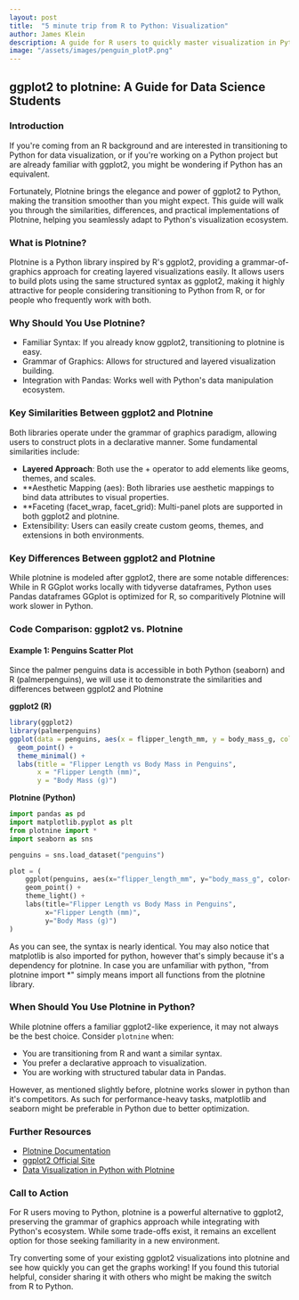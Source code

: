 ```yaml
---
layout: post
title:  "5 minute trip from R to Python: Visualization"
author: James Klein
description: A guide for R users to quickly master visualization in Python using the Plotnine package.
image: "/assets/images/penguin_plotP.png"
---
```


## ggplot2 to plotnine: A Guide for Data Science Students

### Introduction
If you're coming from an R background and are interested in transitioning to Python for data visualization, or if you're working on a Python project but are already familiar with ggplot2, you might be wondering if Python has an equivalent.

Fortunately, Plotnine brings the elegance and power of ggplot2 to Python, making the transition smoother than you might expect. This guide will walk you through the similarities, differences, and practical implementations of Plotnine, helping you seamlessly adapt to Python's visualization ecosystem.

### What is Plotnine?
Plotnine is a Python library inspired by R's ggplot2, providing a grammar-of-graphics approach for creating layered visualizations easily. It allows users to build plots using the same structured syntax as ggplot2, making it highly attractive for people considering transitioning to Python from R, or for people who frequently work with both. 

### Why Should You Use Plotnine?
- Familiar Syntax: If you already know ggplot2, transitioning to plotnine is easy.
- Grammar of Graphics: Allows for structured and layered visualization building.
- Integration with Pandas: Works well with Python's data manipulation ecosystem.

### Key Similarities Between ggplot2 and Plotnine
Both libraries operate under the grammar of graphics paradigm, allowing users to construct plots in a declarative manner. Some fundamental similarities include:

- **Layered Approach**: Both use the + operator to add elements like geoms, themes, and scales.
- **Aesthetic Mapping (aes): Both libraries use aesthetic mappings to bind data attributes to visual properties.
- **Faceting (facet_wrap, facet_grid): Multi-panel plots are supported in both ggplot2 and plotnine.
- Extensibility: Users can easily create custom geoms, themes, and extensions in both environments.

### Key Differences Between ggplot2 and Plotnine
While plotnine is modeled after ggplot2, there are some notable differences:
While in R GGplot works locally with tidyverse dataframes, Python uses Pandas dataframes
GGplot is optimized for R, so comparitively Plotnine will work slower in Python.

### Code Comparison: ggplot2 vs. Plotnine

#### Example 1: Penguins Scatter Plot

Since the palmer penguins data is accessible in both Python (seaborn) and R (palmerpenguins), we will use it to demonstrate the similarities and differences between ggplot2 and Plotnine

**ggplot2 (R)**
```r
library(ggplot2)
library(palmerpenguins)
ggplot(data = penguins, aes(x = flipper_length_mm, y = body_mass_g, color = species)) +
  geom_point() +
  theme_minimal() +
  labs(title = "Flipper Length vs Body Mass in Penguins",
       x = "Flipper Length (mm)",
       y = "Body Mass (g)")
```

**Plotnine (Python)**
```python
import pandas as pd
import matplotlib.pyplot as plt
from plotnine import *
import seaborn as sns

penguins = sns.load_dataset("penguins")

plot = (
    ggplot(penguins, aes(x="flipper_length_mm", y="body_mass_g", color="species")) +
    geom_point() +
    theme_light() +
    labs(title="Flipper Length vs Body Mass in Penguins", 
         x="Flipper Length (mm)", 
         y="Body Mass (g)")
)
```

As you can see, the syntax is nearly identical. You may also notice that matplotlib is also imported for python, however that's simply because it's a dependency for plotnine. In case you are unfamiliar with python, "from plotnine import *" simply means import all functions from the plotnine library. 

### When Should You Use Plotnine in Python?
While plotnine offers a familiar ggplot2-like experience, it may not always be the best choice. Consider `plotnine` when:
- You are transitioning from R and want a similar syntax.
- You prefer a declarative approach to visualization.
- You are working with structured tabular data in Pandas.

However, as mentioned slightly before, plotnine works slower in python than it's competitors. As such for performance-heavy tasks, matplotlib and seaborn might be preferable in Python due to better optimization.

### Further Resources
- [Plotnine Documentation](https://plotnine.readthedocs.io/)
- [ggplot2 Official Site](https://ggplot2.tidyverse.org/)
- [Data Visualization in Python with Plotnine](https://towardsdatascience.com/using-plotnine-for-python-data-visualization-31d4c54e6eaf)

### Call to Action
For R users moving to Python, plotnine is a powerful alternative to ggplot2, preserving the grammar of graphics approach while integrating with Python's ecosystem. While some trade-offs exist, it remains an excellent option for those seeking familiarity in a new environment.

Try converting some of your existing ggplot2 visualizations into plotnine and see how quickly you can get the graphs working! If you found this tutorial helpful, consider sharing it with others who might be making the switch from R to Python.

